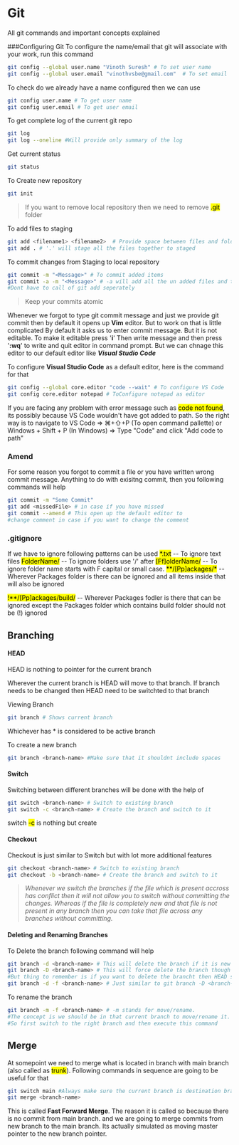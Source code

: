 # Git
All git commands and important concepts explained

###Configuring Git
To configure the name/email that git will associate with your work, run this command

``` bash
git config --global user.name "Vinoth Suresh" # To set user name
git config --global user.email "vinothvsbe@gmail.com"  # To set email
```
To check do we already have a name configured then we can use

``` bash
git config user.name # To get user name
git config user.email # To get user email
```

To get complete log of the current git repo
``` bash
git log
git log --oneline #Will provide only summary of the log
```
Get current status
``` bash
git status
```
To Create new repository
``` bash
git init
``` 
>If you want to remove local repository then we need to remove <mark>.git</mark> folder

To add files to staging 
``` bash
git add <filename1> <filename2>  # Provide space between files and folders
git add . # '.' will stage all the files together to staged
```
To commit changes from Staging to local repository

```bash
git commit -m "<Message>" # To commit added items
git commit -a -m "<Message>" # -a will add all the un added files and then it will commit with message. 
#Dont have to call of git add seperately
```

> Keep your commits atomic

Whenever we forgot to type git commit message and just we provide git commit then by default it opens up **Vim** editor. But to work on that is little complicated
By default it asks us to enter commit message. But it is not editable. To make it editable press '**i**'
Then write message and then press '**:wq**' to write and quit editor in command prompt. 
But we can chnage this editor to our default editor like ***Visual Studio Code***

To configure **Visual Studio Code** as a default editor, here is the command for that

``` bash
git config --global core.editor "code --wait" # To configure VS Code
git config core.editor notepad # ToConfigure notepad as editor
```
If you are facing any problem with error message such as <mark>code not found</mark>, its possibly because VS Code wouldn't have got added to path. So the right way is to navigate to VS Code => ⌘+⇧+P (To open command pallette) or Windows + Shift + P (In Windows) => Type "Code" and click "Add code to path"

### Amend
For some reason you forgot to commit a file or you have written wrong commit message. Anything to do with exisitng commit, then you following commands will help

``` bash
git commit -m "Some Commit"
git add <missedFile> # in case if you have missed
git commit --amend # This open up the default editor to 
#change comment in case if you want to change the comment
```
### .gitignore
If we have to ignore following patterns can be used
<mark>\*.txt</mark> -- To ignore text files
<mark>FolderName/</mark> -- To ignore folders use '/' after
<mark>[Ff]olderName/</mark> -- To ignore folder name starts with F capital or small case.
<mark>**/[Pp]ackages/*</mark> -- Wherever Packages folder is there can be ignored and all items inside that will also be ignored

<mark>!**/[Pp]ackages/build/</mark> -- Wherever Packages fodler is there that can be ignored except the Packages folder which contains build folder should not be (!) ignored

## Branching

#### HEAD
HEAD is nothing to pointer for the current branch

Wherever the current branch is HEAD will move to that branch. If branch needs to be changed then HEAD need to be switchted to that branch

Viewing Branch
``` bash
git branch # Shows current branch
```
Whichever has \* is considered to be active branch

To create a new branch
``` bash
git branch <branch-name> #Make sure that it shouldnt include spaces
```
#### Switch
Switching between different branches will be done with the help of 

``` bash
git switch <branch-name> # Switch to existing branch
git switch -c <branch-name> # Create the branch and switch to it
```
switch  <mark>-c</mark> is nothing but create

#### Checkout
Checkout is just similar to Switch but with lot more additional features

``` bash
git checkout <branch-name> # Switch to existing branch
git checkout -b <branch-name> # Create the branch and switch to it
```

>*Whenever we switch the branches if the file which is present accross has conflict then it will not allow you to switch without committing the changes. Whereas if the file is completely new and that file is not present in any branch then you can take that file across any branches without committing.*

#### Deleting and Renaming Branches
To Delete the branch following command will help

``` bash
git branch -d <branch-name> # This will delete the branch if it is new
git branch -D <branch-name> # This will force delete the branch though it is used. 
#But thing to remember is if you want to delete the brancht then HEAD should not be in that branch
git branch -d -f <branch-name> # Just similar to git branch -D <branch-name> . To Force delete
```
To rename the branch
``` bash
git branch -m -f <branch-name> # -m stands for move/rename. 
#The concept is we should be in that current branch to move/rename it. 
#So first switch to the right branch and then execute this command 
```
## Merge

At somepoint we need to merge what is located in branch with main branch (also called as <mark>trunk</mark>).
Following commands in sequence are going to be useful for that

``` bash
git switch main #Always make sure the current branch is destination branch
git merge <branch-name>
```
This is called **Fast Forward Merge**. The reason it is called so because there is no commit from main branch. and we are going to merge commits from new branch to the main branch. Its actually simulated as moving master pointer to the new branch pointer.
